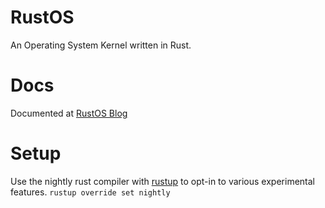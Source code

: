 # RustOS
An Operating System Kernel written in Rust.

# Docs
Documented at [RustOS Blog](https://ericli-dev.github.io/categories/rustos/)

# Setup
Use the nightly rust compiler with [rustup](https://rustup.rs/) to opt-in to various experimental features.
```rustup override set nightly```
